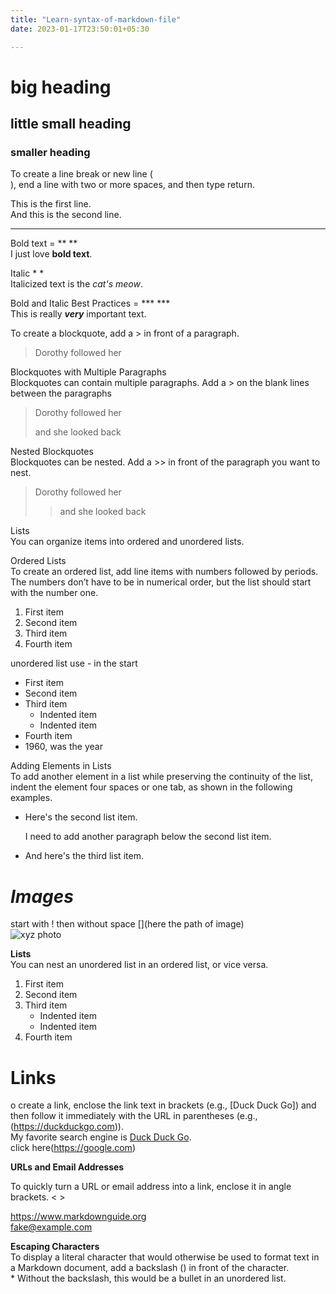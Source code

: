 ```yaml
---
title: "Learn-syntax-of-markdown-file"
date: 2023-01-17T23:50:01+05:30

---
```


# big heading

## little small heading

### smaller heading

To create a line break or new line (<br>), end a line with two or more spaces, and then type return.

This is the first line.  
And this is the second line.

---------------------

Bold text = **    **   
I just love **bold text**.

Italic *   *    
Italicized text is the *cat's meow*.

Bold and Italic Best Practices   = ***    ***   
This is really ***very*** important text.

To create a blockquote, add a > in front of a paragraph.   
> Dorothy followed her

Blockquotes with Multiple Paragraphs   
Blockquotes can contain multiple paragraphs. Add a > on the blank lines between the paragraphs   
> Dorothy followed her   
>  
> and she looked back  

Nested Blockquotes   
Blockquotes can be nested. Add a >> in front of the paragraph you want to nest.  
> Dorothy followed her  
>   
>> and she looked back  

Lists  
You can organize items into ordered and unordered lists.   

Ordered Lists  
To create an ordered list, add line items with numbers followed by periods. The numbers don’t have to be in numerical order, but the list should start with the number one.   

1. First item
2. Second item
3. Third item
4. Fourth item  

unordered list use   -   in the start

- First item
- Second item
- Third item
    - Indented item
    - Indented item
- Fourth item
- 1960, was the year  



Adding Elements in Lists  
To add another element in a list while preserving the continuity of the list, indent the element four spaces or one tab, as shown in the following examples.

* Here's the second list item.

    I need to add another paragraph below the second list item.

* And here's the third list item.   
   
      


# ***Images***  
start with ! then without space [](here the path of image)  
![xyz photo](/path/file.png)  


**Lists**  
You can nest an unordered list in an ordered list, or vice versa.

1. First item
2. Second item
3. Third item
    - Indented item
    - Indented item
4. Fourth item  


# **Links**  
o create a link, enclose the link text in brackets (e.g., [Duck Duck Go]) and then follow it immediately with the URL in parentheses (e.g., (https://duckduckgo.com)).  
My favorite search engine is [Duck Duck Go](https://duckduckgo.com).  
click here(https://google.com)  

**URLs and Email Addresses**  

To quickly turn a URL or email address into a link, enclose it in angle brackets.  <   >  

<https://www.markdownguide.org>  
<fake@example.com>  

**Escaping Characters**  
To display a literal character that would otherwise be used to format text in a Markdown document, add a backslash (\) in front of the character.  
\* Without the backslash, this would be a bullet in an unordered list.

